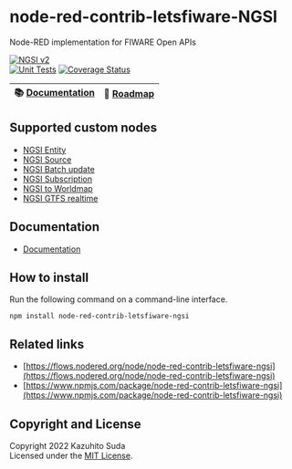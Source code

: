 # node-red-contrib-letsfiware-NGSI

Node-RED implementation for FIWARE Open APIs

[![NGSI v2](https://img.shields.io/badge/NGSI-v2-5dc0cf.svg)](https://fiware-ges.github.io/orion/api/v2/stable/)
<br/>
[![Unit Tests](https://github.com/lets-fiware/node-red-contrib-letsfiware-NGSI/actions/workflows/ci.yml/badge.svg)](https://github.com/lets-fiware/node-red-contrib-letsfiware-NGSI/actions/workflows/ci.yml)
[![Coverage Status](https://coveralls.io/repos/github/lets-fiware/node-red-contrib-letsfiware-NGSI/badge.svg?branch=main)](https://coveralls.io/github/lets-fiware/node-red-contrib-letsfiware-NGSI?branch=main)

| :books: [Documentation](https://node-red-contrib-letsfiware-ngsi.letsfiware.jp/) | :dart: [Roadmap](./ROADMAP.md) |
|-------------------------------------------------------|--------------------------------|

## Supported custom nodes

-   [NGSI Entity](docs/custom_nodes/ngsi_entity.md)
-   [NGSI Source](docs/custom_nodes/ngsi_source.md)
-   [NGSI Batch update](docs/custom_nodes/ngsi_batch_update.md)
-   [NGSI Subscription](docs/custom_nodes/ngsi_subscription.md)
-   [NGSI to Worldmap](docs/custom_nodes/ngsi_to_worldmap.md)
-   [NGSI GTFS realtime](docs/custom_nodes/ngsi_gtfs_realtime.md)

## Documentation

-   [Documentation](https://node-red-contrib-letsfiware-ngsi.letsfiware.jp/)

## How to install

Run the following command on a command-line interface.

```
npm install node-red-contrib-letsfiware-ngsi
```

## Related links

-   [https://flows.nodered.org/node/node-red-contrib-letsfiware-ngsi](https://flows.nodered.org/node/node-red-contrib-letsfiware-ngsi)
-   [https://www.npmjs.com/package/node-red-contrib-letsfiware-ngsi](https://www.npmjs.com/package/node-red-contrib-letsfiware-ngsi)

## Copyright and License

Copyright 2022 Kazuhito Suda<br>
Licensed under the [MIT License](./LICENSE).
